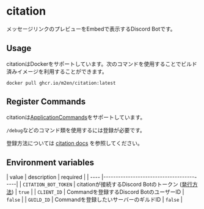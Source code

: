 # citation

メッセージリンクのプレビューをEmbedで表示するDiscord Botです。

## Usage

citationはDockerをサポートしています。次のコマンドを使用することでビルド済みイメージを利用することができます。

```shell
docker pull ghcr.io/m2en/citation:latest
```

## Register Commands

citationは[ApplicationCommands](https://discord.com/developers/docs/interactions/application-commands)をサポートしています。

`/debug`などのコマンド類を使用するには登録が必要です。

登録方法については [citation docs]() を参照してください。

## Environment variables

| value | description                              | required |
| ---- |------------------------------------------|
| `CITATION_BOT_TOKEN` | citationが接続するDiscord Botのトークン ([発行方法]()) | `true` |
| `CLIENT_ID` | Commandを登録するDiscord BotのユーザーID | `false` |
| `GUILD_ID` | Commandを登録したいサーバーのギルドID | `false` |
